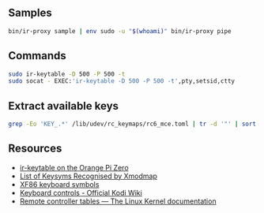 <!-- ( vim: set fenc=utf-8 spell spl=en: ) -->

## Samples

```sh
bin/ir-proxy sample | env sudo -u "$(whoami)" bin/ir-proxy pipe
```

## Commands


```sh
sudo ir-keytable -D 500 -P 500 -t
sudo socat - EXEC:'ir-keytable -D 500 -P 500 -t',pty,setsid,ctty
```

## Extract available keys

```sh
grep -Eo 'KEY_.*' /lib/udev/rc_keymaps/rc6_mce.toml | tr -d '"' | sort | perl -pe 's/^KEY_//' | sort -u | perl -pe 's/^(.*)$/  \1:/g'
```

## Resources

* [ir-keytable on the Orange Pi Zero](https://www.sigmdel.ca/michel/ha/opi/ir_03_en.html)
* [List of Keysyms Recognised by Xmodmap](http://wiki.linuxquestions.org/wiki/List_of_Keysyms_Recognised_by_Xmodmap)
* [XF86 keyboard symbols](http://wiki.linuxquestions.org/wiki/XF86_keyboard_symbols)
* [Keyboard controls - Official Kodi Wiki](https://kodi.wiki/view/Keyboard_controls)
* [Remote controller tables — The Linux Kernel documentation](https://www.kernel.org/doc/html/v4.14/media/uapi/rc/rc-tables.html)
